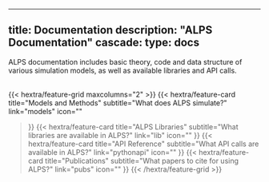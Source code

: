 
---
title: Documentation
description: "ALPS Documentation"
cascade:
    type: docs
---
ALPS documentation includes basic theory, code and data structure of various simulation models, as well as available libraries and API calls.<br><br>

{{< hextra/feature-grid maxcolumns="2" >}}
  {{< hextra/feature-card
    title="Models and Methods"
    subtitle="What does ALPS simulate?"
    link="models"
    icon=""
  >}}
    {{< hextra/feature-card
    title="ALPS Libraries"
    subtitle="What libraries are available in ALPS?"
    link="lib"
    icon=""
  >}}
  {{< hextra/feature-card
    title="API Reference"
    subtitle="What API calls are available in ALPS?"
    link="pythonapi"
    icon=""
  >}}
  {{< hextra/feature-card
    title="Publications"
    subtitle="What papers to cite for using ALPS?"
    link="pubs"
    icon=""
  >}}
{{< /hextra/feature-grid >}}





